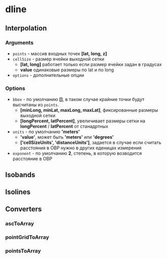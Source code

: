 # dline

## Interpolation

### Arguments
- `points` - массив входных точек **[lat, long, z]**
- `cellSize` - размер ячейки выходной сетки
    - **[lat, long]** работает только если размер ячейки задан в градусах
    - **value** одинаковые размеры по lat и по long
- `options` - дополнительные опции

### Options
- `bbox` - по умолчанию **[]**, в таком случае крайние точки будут высчитаны из `points`. 
    - **[minLong, minLat, maxLong, maxLat]**, фиксированные размеры выходной сетки
    - **[longPercent, latPercent]**, увеличивает размеры сетки на **longPercent** / **latPercent** от станадртных
- `units` - по умолчанию **'meters'**
    - **'value'**, может быть **'meters'** или **'degrees'**
    - **['cellSizeUnits', 'distanceUnits']**, задается в случае если считать расстояния в ОВР нужно в других еденицах измерения
- `exponent` - по умолчанию **2**, степень, в которую возводится расстояние в ОВР

## Isobands

## Isolines

## Converters

### ascToArray

### pointGridToArray

### pointsToArray
